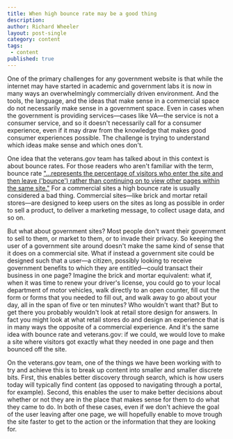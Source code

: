 ```yaml
---
title: When high bounce rate may be a good thing
description:
author: Richard Wheeler
layout: post-single
category: content
tags:
 - content
published: true
---
```


One of the primary challenges for any government website is that while the internet may have started in academic and government labs it is now in many ways an overwhelmingly commercially driven environment. And the tools, the language, and the ideas that make sense in a commercial space do not necessarily make sense in a government space. Even in cases when the government is providing services—cases like VA—the service is not a consumer service, and so it doesn't necessarily call for a consumer experience, even if it may draw from the knowledge that makes good consumer experiences possible. The challenge is trying to understand which ideas make sense and which ones don't.

<!--more-->

One idea that the veterans.gov team has talked about in this context is about bounce rates. For those readers who aren't familiar with the term, bounce rate ["...represents the percentage of visitors who enter the site and then leave ('bounce') rather than continuing on to view other pages within the same site."](https://en.wikipedia.org/wiki/Bounce_rate) For a commercial sites a high bounce rate is usually considered a bad thing. Commercial sites—like brick and mortar retail stores—are designed to keep users on the sites as long as possible in order to sell a product, to deliver a marketing message, to collect usage data, and so on.

But what about government sites? Most people don't want their government to sell to them, or market to them, or to invade their privacy. So keeping the user of a government site around doesn't make the same kind of sense that it does on a commercial site. What if instead a government site could be designed such that a user—a citizen, possibly looking to receive government benefits to which they are entitled—could transact their business in one page? Imagine the brick and mortar equivalent: what if, when it was time to renew your driver's license, you could go to your local department of motor vehicles, walk directly to an open counter, fill out the form or forms that you needed to fill out, and walk away to go about your day, all in the span of five or ten minutes? Who wouldn't want that? But to get there you probably wouldn't look at retail store design for answers. In fact you might look at what retail stores do and design an experience that is in many ways the opposite of a commercial experience. And it's the same idea with bounce rate and veterans.gov: if we could, we would love to make a site where visitors got exactly what they needed in one page and then bounced off the site.

On the veterans.gov team, one of the things we have been working with to try and achieve this is to break up content into smaller and smaller discrete bits. First, this enables better discovery through search, which is how users today will typically find content (as opposed to navigating through a portal, for example). Second, this enables the user to make better decisions about whether or not they are in the place that makes sense for them to do what they came to do. In both of these cases, even if we don't achieve the goal of the user leaving after one page, we will hopefully enable to move trough the site faster to get to the action or the information that they are looking for.
